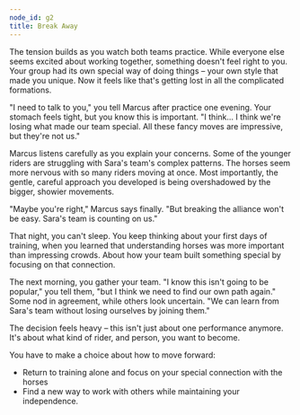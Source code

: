 ```yaml
---
node_id: g2
title: Break Away
---
```


The tension builds as you watch both teams practice. While everyone else seems excited about working together, something doesn't feel right to you. Your group had its own special way of doing things – your own style that made you unique. Now it feels like that's getting lost in all the complicated formations.

"I need to talk to you," you tell Marcus after practice one evening. Your stomach feels tight, but you know this is important. "I think... I think we're losing what made our team special. All these fancy moves are impressive, but they're not us."

Marcus listens carefully as you explain your concerns. Some of the younger riders are struggling with Sara's team's complex patterns. The horses seem more nervous with so many riders moving at once. Most importantly, the gentle, careful approach you developed is being overshadowed by the bigger, showier movements.

"Maybe you're right," Marcus says finally. "But breaking the alliance won't be easy. Sara's team is counting on us."

That night, you can't sleep. You keep thinking about your first days of training, when you learned that understanding horses was more important than impressing crowds. About how your team built something special by focusing on that connection.

The next morning, you gather your team. "I know this isn't going to be popular," you tell them, "but I think we need to find our own path again." Some nod in agreement, while others look uncertain. "We can learn from Sara's team without losing ourselves by joining them."

The decision feels heavy – this isn't just about one performance anymore. It's about what kind of rider, and person, you want to become.

You have to make a choice about how to move forward: 
- Return to training alone and focus on your special connection with the horses
- Find a new way to work with others while maintaining your independence.
